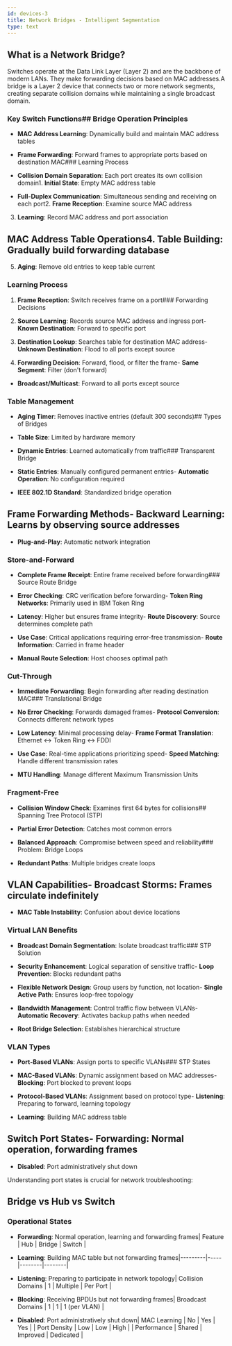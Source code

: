 ```yaml
---
id: devices-3
title: Network Bridges - Intelligent Segmentation
type: text
---
```


## What is a Network Bridge?



Switches operate at the Data Link Layer (Layer 2) and are the backbone of modern LANs. They make forwarding decisions based on MAC addresses.A bridge is a Layer 2 device that connects two or more network segments, creating separate collision domains while maintaining a single broadcast domain.



### Key Switch Functions## Bridge Operation Principles

- **MAC Address Learning**: Dynamically build and maintain MAC address tables

- **Frame Forwarding**: Forward frames to appropriate ports based on destination MAC### Learning Process

- **Collision Domain Separation**: Each port creates its own collision domain1. **Initial State**: Empty MAC address table

- **Full-Duplex Communication**: Simultaneous sending and receiving on each port2. **Frame Reception**: Examine source MAC address

3. **Learning**: Record MAC address and port association

## MAC Address Table Operations4. **Table Building**: Gradually build forwarding database

5. **Aging**: Remove old entries to keep table current

### Learning Process

1. **Frame Reception**: Switch receives frame on a port### Forwarding Decisions

2. **Source Learning**: Records source MAC address and ingress port- **Known Destination**: Forward to specific port

3. **Destination Lookup**: Searches table for destination MAC address- **Unknown Destination**: Flood to all ports except source

4. **Forwarding Decision**: Forward, flood, or filter the frame- **Same Segment**: Filter (don't forward)

- **Broadcast/Multicast**: Forward to all ports except source

### Table Management

- **Aging Timer**: Removes inactive entries (default 300 seconds)## Types of Bridges

- **Table Size**: Limited by hardware memory

- **Dynamic Entries**: Learned automatically from traffic### Transparent Bridge

- **Static Entries**: Manually configured permanent entries- **Automatic Operation**: No configuration required

- **IEEE 802.1D Standard**: Standardized bridge operation

## Frame Forwarding Methods- **Backward Learning**: Learns by observing source addresses

- **Plug-and-Play**: Automatic network integration

### Store-and-Forward

- **Complete Frame Receipt**: Entire frame received before forwarding### Source Route Bridge

- **Error Checking**: CRC verification before forwarding- **Token Ring Networks**: Primarily used in IBM Token Ring

- **Latency**: Higher but ensures frame integrity- **Route Discovery**: Source determines complete path

- **Use Case**: Critical applications requiring error-free transmission- **Route Information**: Carried in frame header

- **Manual Route Selection**: Host chooses optimal path

### Cut-Through

- **Immediate Forwarding**: Begin forwarding after reading destination MAC### Translational Bridge

- **No Error Checking**: Forwards damaged frames- **Protocol Conversion**: Connects different network types

- **Low Latency**: Minimal processing delay- **Frame Format Translation**: Ethernet ↔ Token Ring ↔ FDDI

- **Use Case**: Real-time applications prioritizing speed- **Speed Matching**: Handle different transmission rates

- **MTU Handling**: Manage different Maximum Transmission Units

### Fragment-Free

- **Collision Window Check**: Examines first 64 bytes for collisions## Spanning Tree Protocol (STP)

- **Partial Error Detection**: Catches most common errors

- **Balanced Approach**: Compromise between speed and reliability### Problem: Bridge Loops

- **Redundant Paths**: Multiple bridges create loops

## VLAN Capabilities- **Broadcast Storms**: Frames circulate indefinitely

- **MAC Table Instability**: Confusion about device locations

### Virtual LAN Benefits

- **Broadcast Domain Segmentation**: Isolate broadcast traffic### STP Solution

- **Security Enhancement**: Logical separation of sensitive traffic- **Loop Prevention**: Blocks redundant paths

- **Flexible Network Design**: Group users by function, not location- **Single Active Path**: Ensures loop-free topology

- **Bandwidth Management**: Control traffic flow between VLANs- **Automatic Recovery**: Activates backup paths when needed

- **Root Bridge Selection**: Establishes hierarchical structure

### VLAN Types

- **Port-Based VLANs**: Assign ports to specific VLANs### STP States

- **MAC-Based VLANs**: Dynamic assignment based on MAC addresses- **Blocking**: Port blocked to prevent loops

- **Protocol-Based VLANs**: Assignment based on protocol type- **Listening**: Preparing to forward, learning topology

- **Learning**: Building MAC address table

## Switch Port States- **Forwarding**: Normal operation, forwarding frames

- **Disabled**: Port administratively shut down

Understanding port states is crucial for network troubleshooting:

## Bridge vs Hub vs Switch

### Operational States

- **Forwarding**: Normal operation, learning and forwarding frames| Feature | Hub | Bridge | Switch |

- **Learning**: Building MAC table but not forwarding frames|---------|-----|--------|--------|

- **Listening**: Preparing to participate in network topology| Collision Domains | 1 | Multiple | Per Port |

- **Blocking**: Receiving BPDUs but not forwarding frames| Broadcast Domains | 1 | 1 | 1 (per VLAN) |

- **Disabled**: Port administratively shut down| MAC Learning | No | Yes | Yes |
| Port Density | Low | Low | High |
| Performance | Shared | Improved | Dedicated |